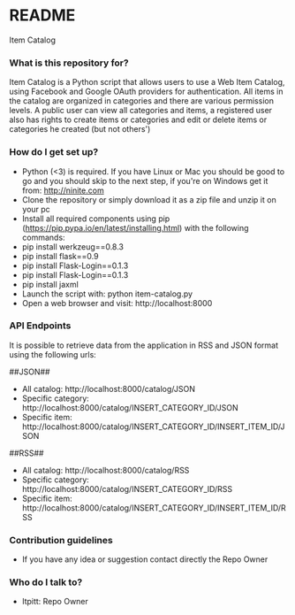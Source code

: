 # README #

Item Catalog

### What is this repository for? ###

Item Catalog is a Python script that allows users to use a Web Item Catalog, using Facebook and Google OAuth providers for authentication.
All items in the catalog are organized in categories and there are various permission levels.
A public user can view all categories and items, a registered user also has rights to create items or categories and edit or delete items or categories he created (but not others')


### How do I get set up? ###

* Python (<3) is required. If you have Linux or Mac you should be good to go and you should skip to the next step, if you're on Windows get it from: http://ninite.com
* Clone the repository or simply download it as a zip file and unzip it on your pc
* Install all required components using pip (https://pip.pypa.io/en/latest/installing.html) with the following commands:
* pip install werkzeug==0.8.3
* pip install flask==0.9
* pip install Flask-Login==0.1.3
* pip install Flask-Login==0.1.3
* pip install jaxml
* Launch the script with: python item-catalog.py
* Open a web browser and visit: http://localhost:8000

### API Endpoints ###

It is possible to retrieve data from the application in RSS and JSON format using the following urls:

##JSON##
* All catalog: http://localhost:8000/catalog/JSON
* Specific category: http://localhost:8000/catalog/INSERT_CATEGORY_ID/JSON
* Specific item: http://localhost:8000/catalog/INSERT_CATEGORY_ID/INSERT_ITEM_ID/JSON

##RSS##
* All catalog: http://localhost:8000/catalog/RSS
* Specific category: http://localhost:8000/catalog/INSERT_CATEGORY_ID/RSS
* Specific item: http://localhost:8000/catalog/INSERT_CATEGORY_ID/INSERT_ITEM_ID/RSS

### Contribution guidelines ###

* If you have any idea or suggestion contact directly the Repo Owner

### Who do I talk to? ###

* ltpitt: Repo Owner
